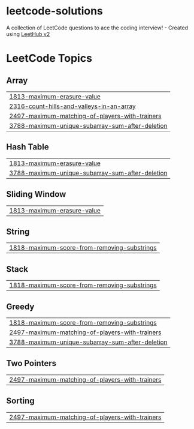 # leetcode-solutions
A collection of LeetCode questions to ace the coding interview! - Created using [LeetHub v2](https://github.com/arunbhardwaj/LeetHub-2.0)

<!---LeetCode Topics Start-->
# LeetCode Topics
## Array
|  |
| ------- |
| [1813-maximum-erasure-value](https://github.com/Racheli-shtrochlitz/leetcode-solutions/tree/master/1813-maximum-erasure-value) |
| [2316-count-hills-and-valleys-in-an-array](https://github.com/Racheli-shtrochlitz/leetcode-solutions/tree/master/2316-count-hills-and-valleys-in-an-array) |
| [2497-maximum-matching-of-players-with-trainers](https://github.com/Racheli-shtrochlitz/leetcode-solutions/tree/master/2497-maximum-matching-of-players-with-trainers) |
| [3788-maximum-unique-subarray-sum-after-deletion](https://github.com/Racheli-shtrochlitz/leetcode-solutions/tree/master/3788-maximum-unique-subarray-sum-after-deletion) |
## Hash Table
|  |
| ------- |
| [1813-maximum-erasure-value](https://github.com/Racheli-shtrochlitz/leetcode-solutions/tree/master/1813-maximum-erasure-value) |
| [3788-maximum-unique-subarray-sum-after-deletion](https://github.com/Racheli-shtrochlitz/leetcode-solutions/tree/master/3788-maximum-unique-subarray-sum-after-deletion) |
## Sliding Window
|  |
| ------- |
| [1813-maximum-erasure-value](https://github.com/Racheli-shtrochlitz/leetcode-solutions/tree/master/1813-maximum-erasure-value) |
## String
|  |
| ------- |
| [1818-maximum-score-from-removing-substrings](https://github.com/Racheli-shtrochlitz/leetcode-solutions/tree/master/1818-maximum-score-from-removing-substrings) |
## Stack
|  |
| ------- |
| [1818-maximum-score-from-removing-substrings](https://github.com/Racheli-shtrochlitz/leetcode-solutions/tree/master/1818-maximum-score-from-removing-substrings) |
## Greedy
|  |
| ------- |
| [1818-maximum-score-from-removing-substrings](https://github.com/Racheli-shtrochlitz/leetcode-solutions/tree/master/1818-maximum-score-from-removing-substrings) |
| [2497-maximum-matching-of-players-with-trainers](https://github.com/Racheli-shtrochlitz/leetcode-solutions/tree/master/2497-maximum-matching-of-players-with-trainers) |
| [3788-maximum-unique-subarray-sum-after-deletion](https://github.com/Racheli-shtrochlitz/leetcode-solutions/tree/master/3788-maximum-unique-subarray-sum-after-deletion) |
## Two Pointers
|  |
| ------- |
| [2497-maximum-matching-of-players-with-trainers](https://github.com/Racheli-shtrochlitz/leetcode-solutions/tree/master/2497-maximum-matching-of-players-with-trainers) |
## Sorting
|  |
| ------- |
| [2497-maximum-matching-of-players-with-trainers](https://github.com/Racheli-shtrochlitz/leetcode-solutions/tree/master/2497-maximum-matching-of-players-with-trainers) |
<!---LeetCode Topics End-->